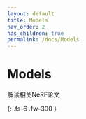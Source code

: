 ```yaml
---
layout: default
title: Models
nav_order: 2
has_children: true
permalink: /docs/Models
---
```


# Models

解读相关NeRF论文

{: .fs-6 .fw-300 }
